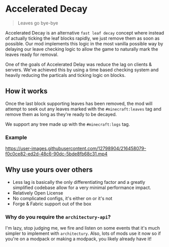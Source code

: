 # Accelerated Decay

> Leaves go bye-bye

Accelerated Decay is an alternative `fast leaf decay` concept where instead of actually ticking the leaf blocks rapidly, we just remove them as soon as possible. Our mod implements this logic in the most vanilla possible way by delaying our leave checking logic to allow the game to naturally mark the leaves ready for removal. 

One of the goals of Accelerated Delay was reduce the lag on clients & servers. We've achieved this by using a time based checking system and heavily reducing the particals and ticking logic on blocks.

## How it works

Once the last block supporting leaves has been removed, the mod will attempt to seek out any leaves marked with the `#minecraft:leaves` tag and remove them as long as they're ready to be decayed.

We support any tree made up with the `#minecraft:logs` tag.

### Example

https://user-images.githubusercontent.com/12798904/216458079-f0c0ce82-ed2d-48c6-90dc-5bde8fb68c31.mp4

## Why use yours over others

- Less lag is basically the only differentiating factor and a greatly simplified codebase allow for a very minimal performance impact.
- Relatively Open License
- No complicated configs, it's either on or it's not
- Forge & Fabric support out of the box

### Why do you require the `architectury-api`?

I'm lazy, stop judging me, we fire and listen on some events that it's much simpler to implement with `architectury`. Also, lots of mods use it now so if you're on a modpack or making a modpack, you likely already have it!
